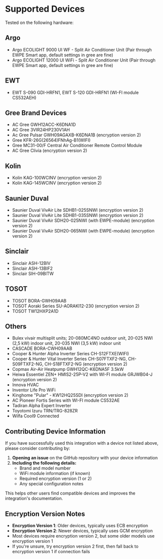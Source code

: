 # Supported Devices

Tested on the following hardware:

## Argo
- Argo ECOLIGHT 9000 UI WF - Split Air Conditioner Unit (Pair through EWPE Smart app, default settings in gree are fine)
- Argo ECOLIGHT 12000 UI WiFi - Split Air Conditioner Unit (Pair through EWPE Smart app, default settings in gree are fine)

## EWT
- EWT S-090 GDI-HRFN1, EWT S-120 GDI-HRFN1 (WI-FI module CS532AEH)

## Gree Brand Devices
- AC Gree GWH12ACC-K6DNA1D
- AC Gree 3VIR24HP230V1AH
- Ac Gree Pulsar GWH09AGAXB-K6DNA1B (encryption version 2)
- Gree KFR-26G(26564)FNhAg-B1(WIFI)
- Gree MC31-00/F Central Air Conditioner Remote Control Module
- AC Gree Clivia (encryption version 2)

## Kolin
- Kolin KAG-100WCINV (encryption version 2)
- Kolin KAG-145WCINV (encryption version 2)

## Saunier Duval
- Saunier Duval VivAir Lite SDHB1-025SNWI (encryption version 2)
- Saunier Duval VivAir Lite SDHB1-035SNWI (encryption version 2)
- Saunier Duval VivAir SDH20-025NWI (with EWPE-module) (encryption version 2)
- Saunier Duval VivAir SDH20-065NWI (with EWPE-module) (encryption version 2)

## Sinclair
- Sinclair ASH-12BIV
- Sinclair ASH-13BIF2
- Sinclair SIH-09BITW

## TOSOT
- TOSOT BORA-GWH09AAB
- TOSOT Aoraki Series SU-AORAKI12-230 (encryption version 2)
- TOSOT TW12HXP2A1D

## Others
- Bulex vivair multisplit units; 20-080MC4NO outdoor unit, 20-025 NWI (2,5 kW) indoor unit, 20-035 NWI (3,5 kW) indoor unit
- CASCADE BORA-CWH09AAB
- Cooper & Hunter Alpha Inverter Series CH-S12FTXE(WIFI)
- Cooper & Hunter Vital Inverter Series CH-S07FTXF2-NG, CH-S09FTXF2-NG, CH-S18FTXF2-NG (encryption version 2)
- Copmax Air-Air Heatpump GWH12QC-K6DNA5F 3.5kW
- Heiwa Essentiel ZEN+ HMIS2-25P-V2 with WI-FI module GRJWB04-J (encryption version 2)
- Innova HVAC
- Inventor Life Pro WiFi
- Kinghome "Pular" - KW12HQ25SDI (encryption version 2)
- AC Pioneer Fortis Series with WI-FI module CS532AE
- Tadiran Alpha Expert Inverter
- Toyotomi Izuru TRN/TRG-828ZR
- Wilfa Cool9 Connected

## Contributing Device Information

If you have successfully used this integration with a device not listed above, please consider contributing by:

1. **Opening an issue** on the GitHub repository with your device information
2. **Including the following details:**
   - Brand and model number
   - WiFi module information (if known)
   - Required encryption version (1 or 2)
   - Any special configuration notes

This helps other users find compatible devices and improves the integration's documentation.

## Encryption Version Notes

- **Encryption Version 1**: Older devices, typically uses ECB encryption
- **Encryption Version 2**: Newer devices, typically uses GCM encryption
- Most devices require encryption version 2, but some older models use encryption version 1
- If you're unsure, try encryption version 2 first, then fall back to encryption version 1 if connection fails

